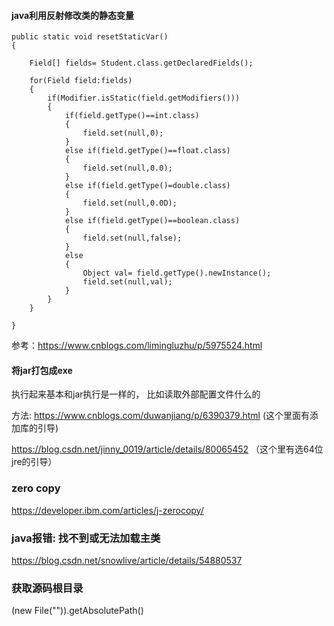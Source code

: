 #### java利用反射修改类的静态变量

```
public static void resetStaticVar()
{

    Field[] fields= Student.class.getDeclaredFields();

    for(Field field:fields)
    {
        if(Modifier.isStatic(field.getModifiers()))
        {
            if(field.getType()==int.class)
            {
                field.set(null,0);
            }
            else if(field.getType()==float.class)
            {
                field.set(null,0.0);
            }
            else if(field.getType()=double.class)
            {
                field.set(null,0.0D);
            }
            else if(field.getType()==boolean.class)
            {
                field.set(null,false);
            }
            else
            {
                Object val= field.getType().newInstance();
                field.set(null,val);
            }
        }
    }

}
```

参考：https://www.cnblogs.com/limingluzhu/p/5975524.html



#### 将jar打包成exe

执行起来基本和jar执行是一样的， 比如读取外部配置文件什么的

方法: https://www.cnblogs.com/duwanjiang/p/6390379.html  (这个里面有添加库的引导)

https://blog.csdn.net/jinny_0019/article/details/80065452 （这个里有选64位jre的引导）


### zero copy
https://developer.ibm.com/articles/j-zerocopy/

### java报错: 找不到或无法加载主类
https://blog.csdn.net/snowlive/article/details/54880537

### 获取源码根目录
(new File("")).getAbsolutePath()
